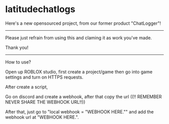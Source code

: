 # latitudechatlogs
Here's a new opensourced project, from our former product "ChatLogger"!



---------- 

Please just refrain from using this and claming it as work you've made.

Thank you!


------

How to use?

Open up ROBLOX studio, first create a project/game then go into game settings and turn on HTTPS requests. 

After create a script,

Go on discord and create a webhook, after that copy the url ((!! REMEMBER NEVER SHARE THE WEBHOOK URL!!)) 

After that, just go to "local webhook = "WEBHOOK HERE."" and add the webhook url at "WEBHOOK HERE.".

